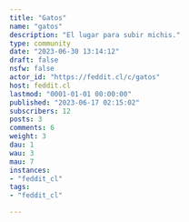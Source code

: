 ```yaml
---
title: "Gatos" 
name: "gatos"
description: "El lugar para subir michis."
type: community
date: "2023-06-30 13:14:12"
draft: false
nsfw: false
actor_id: "https://feddit.cl/c/gatos"
host: feddit.cl
lastmod: "0001-01-01 00:00:00"
published: "2023-06-17 02:15:02"
subscribers: 12
posts: 3
comments: 6
weight: 3
dau: 1
wau: 3
mau: 7
instances:
- "feddit_cl"
tags: 
- "feddit_cl"

---
```

